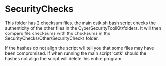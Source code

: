 
# SecurityChecks
This folder has 2 checksum files.
the main cstk.sh bash script checks the authenticity of the other files in the CyberSecurityToolKit/folders.
It will then compare file checksums with the checksums in the SecurityChecks/Other/SecurityChecks folder.

If the hashes do not align the script will tell you that some files may have been compromised.
If when running the main script 'cstk' should the hashes not align the script will delete this entire program.
